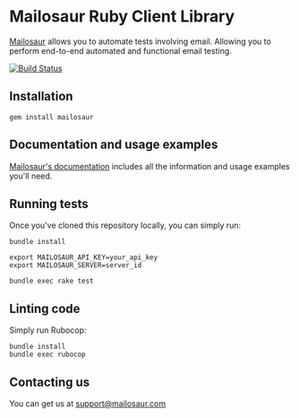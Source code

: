 # Mailosaur Ruby Client Library

[Mailosaur](https://mailosaur.com) allows you to automate tests involving email. Allowing you to perform end-to-end automated and functional email testing.

[![Build Status](https://travis-ci.org/mailosaur/mailosaur-ruby.svg?branch=master)](https://travis-ci.org/mailosaur/mailosaur-ruby)

## Installation

```
gem install mailosaur
```

## Documentation and usage examples

[Mailosaur's documentation](https://mailosaur.com/docs) includes all the information and usage examples you'll need.

## Running tests

Once you've cloned this repository locally, you can simply run:

```
bundle install

export MAILOSAUR_API_KEY=your_api_key
export MAILOSAUR_SERVER=server_id

bundle exec rake test
```

## Linting code

Simply run Rubocop:

```
bundle install
bundle exec rubocop
```

## Contacting us

You can get us at [support@mailosaur.com](mailto:support@mailosaur.com)
